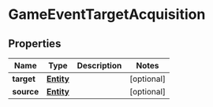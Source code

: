 
# GameEventTargetAcquisition

## Properties
Name | Type | Description | Notes
------------ | ------------- | ------------- | -------------
**target** | [**Entity**](Entity.md) |  |  [optional]
**source** | [**Entity**](Entity.md) |  |  [optional]



